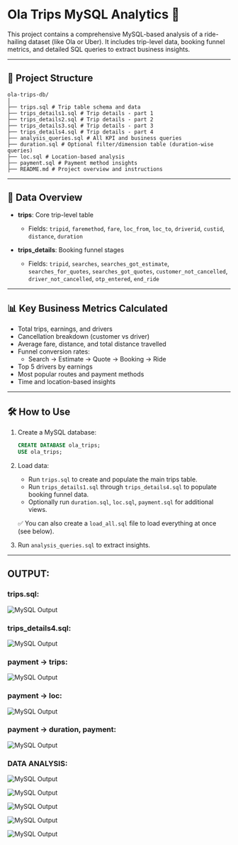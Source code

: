 # Ola Trips MySQL Analytics 🚖

This project contains a comprehensive MySQL-based analysis of a ride-hailing dataset (like Ola or Uber). It includes trip-level data, booking funnel metrics, and detailed SQL queries to extract business insights.

---

## 📁 Project Structure

```
ola-trips-db/
│
├── trips.sql # Trip table schema and data
├── trips_details1.sql # Trip details - part 1
├── trips_details2.sql # Trip details - part 2
├── trips_details3.sql # Trip details - part 3
├── trips_details4.sql # Trip details - part 4
├── analysis_queries.sql # All KPI and business queries
├── duration.sql # Optional filter/dimension table (duration-wise queries)
├── loc.sql # Location-based analysis
├── payment.sql # Payment method insights
├── README.md # Project overview and instructions
```

---

## 🧾 Data Overview

- **trips**: Core trip-level table
  - Fields: `tripid`, `faremethod`, `fare`, `loc_from`, `loc_to`, `driverid`, `custid`, `distance`, `duration`

- **trips_details**: Booking funnel stages
  - Fields: `tripid`, `searches`, `searches_got_estimate`, `searches_for_quotes`, `searches_got_quotes`, `customer_not_cancelled`, `driver_not_cancelled`, `otp_entered`, `end_ride`

---

## 📊 Key Business Metrics Calculated

- Total trips, earnings, and drivers
- Cancellation breakdown (customer vs driver)
- Average fare, distance, and total distance travelled
- Funnel conversion rates:
  - Search → Estimate → Quote → Booking → Ride
- Top 5 drivers by earnings
- Most popular routes and payment methods
- Time and location-based insights

---

## 🛠️ How to Use

1. Create a MySQL database:
    ```sql
    CREATE DATABASE ola_trips;
    USE ola_trips;
    ```

2. Load data:
    - Run `trips.sql` to create and populate the main trips table.
    - Run `trips_details1.sql` through `trips_details4.sql` to populate booking funnel data.
    - Optionally run `duration.sql`, `loc.sql`, `payment.sql` for additional views.

    ✅ You can also create a `load_all.sql` file to load everything at once (see below).

3. Run `analysis_queries.sql` to extract insights.

---

## OUTPUT:

### trips.sql:

![MySQL Output](https://github.com/Karishma-156/ola-trips-db/blob/main/tripspic.png)

### trips_details4.sql:

![MySQL Output](https://github.com/Karishma-156/ola-trips-db/blob/main/trips_details4pic.png)

### payment -> trips:

![MySQL Output](https://github.com/Karishma-156/ola-trips-db/blob/main/payment1pic.png)

### payment -> loc:

![MySQL Output](https://github.com/Karishma-156/ola-trips-db/blob/main/payment2pic.png)

### payment -> duration, payment:

![MySQL Output](https://github.com/Karishma-156/ola-trips-db/blob/main/payment3pic.png)

### DATA ANALYSIS:

![MySQL Output](https://github.com/Karishma-156/ola-trips-db/blob/main/1stpicanalysis.png)

![MySQL Output](https://github.com/Karishma-156/ola-trips-db/blob/main/2ndpicanalysis.png)

![MySQL Output](https://github.com/Karishma-156/ola-trips-db/blob/main/thirdanalysis.png)

![MySQL Output](https://github.com/Karishma-156/ola-trips-db/blob/main/2ndLastpicanalysis.png)

![MySQL Output](https://github.com/Karishma-156/ola-trips-db/blob/main/lastanalysis.png)



